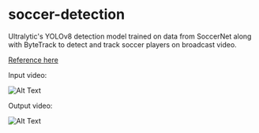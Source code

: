 # soccer-detection
Ultralytic's YOLOv8 detection model trained on data from SoccerNet along with ByteTrack to detect and track soccer players on broadcast video.

[Reference here](https://docs.ultralytics.com/modes/track/)

Input video:

![Alt Text](assets/input.gif)

Output video:

![Alt Text](assets/output.gif)
